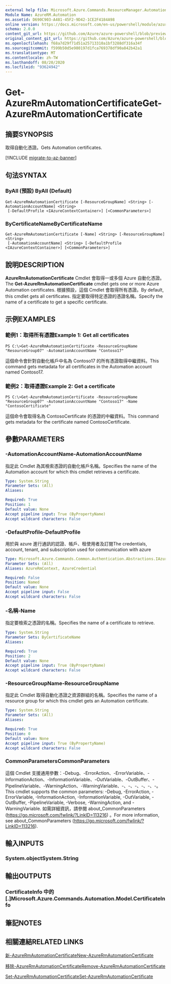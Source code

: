 ```yaml
---
external help file: Microsoft.Azure.Commands.ResourceManager.Automation.dll-Help.xml
Module Name: AzureRM.Automation
ms.assetid: D690C903-A481-45F2-9D42-1CE2F4184A98
online version: https://docs.microsoft.com/en-us/powershell/module/azurerm.automation/get-azurermautomationcertificate
schema: 2.0.0
content_git_url: https://github.com/Azure/azure-powershell/blob/preview/src/ResourceManager/Automation/Commands.Automation/help/Get-AzureRMAutomationCertificate.md
original_content_git_url: https://github.com/Azure/azure-powershell/blob/preview/src/ResourceManager/Automation/Commands.Automation/help/Get-AzureRMAutomationCertificate.md
ms.openlocfilehash: f68a7d29f71d51a25713310a1bf3288df316a34f
ms.sourcegitcommit: f599b50d5e980197d1fca769378df90a842b42a1
ms.translationtype: MT
ms.contentlocale: zh-TW
ms.lasthandoff: 08/20/2020
ms.locfileid: "93624942"
---
```

# <span data-ttu-id="d8013-101">Get-AzureRmAutomationCertificate</span><span class="sxs-lookup"><span data-stu-id="d8013-101">Get-AzureRmAutomationCertificate</span></span>

## <span data-ttu-id="d8013-102">摘要</span><span class="sxs-lookup"><span data-stu-id="d8013-102">SYNOPSIS</span></span>
<span data-ttu-id="d8013-103">取得自動化憑證。</span><span class="sxs-lookup"><span data-stu-id="d8013-103">Gets Automation certificates.</span></span>

[!INCLUDE [migrate-to-az-banner](../../includes/migrate-to-az-banner.md)]

## <span data-ttu-id="d8013-104">句法</span><span class="sxs-lookup"><span data-stu-id="d8013-104">SYNTAX</span></span>

### <span data-ttu-id="d8013-105">ByAll (預設) </span><span class="sxs-lookup"><span data-stu-id="d8013-105">ByAll (Default)</span></span>
```
Get-AzureRmAutomationCertificate [-ResourceGroupName] <String> [-AutomationAccountName] <String>
 [-DefaultProfile <IAzureContextContainer>] [<CommonParameters>]
```

### <span data-ttu-id="d8013-106">ByCertificateName</span><span class="sxs-lookup"><span data-stu-id="d8013-106">ByCertificateName</span></span>
```
Get-AzureRmAutomationCertificate [-Name] <String> [-ResourceGroupName] <String>
 [-AutomationAccountName] <String> [-DefaultProfile <IAzureContextContainer>] [<CommonParameters>]
```

## <span data-ttu-id="d8013-107">說明</span><span class="sxs-lookup"><span data-stu-id="d8013-107">DESCRIPTION</span></span>
<span data-ttu-id="d8013-108">**AzureRmAutomationCertificate** Cmdlet 會取得一或多個 Azure 自動化憑證。</span><span class="sxs-lookup"><span data-stu-id="d8013-108">The **Get-AzureRmAutomationCertificate** cmdlet gets one or more Azure Automation certificates.</span></span>
<span data-ttu-id="d8013-109">根據預設，這個 Cmdlet 會取得所有憑證。</span><span class="sxs-lookup"><span data-stu-id="d8013-109">By default, this cmdlet gets all certificates.</span></span>
<span data-ttu-id="d8013-110">指定要取得特定憑證的憑證名稱。</span><span class="sxs-lookup"><span data-stu-id="d8013-110">Specify the name of a certificate to get a specific certificate.</span></span>

## <span data-ttu-id="d8013-111">示例</span><span class="sxs-lookup"><span data-stu-id="d8013-111">EXAMPLES</span></span>

### <span data-ttu-id="d8013-112">範例1：取得所有憑證</span><span class="sxs-lookup"><span data-stu-id="d8013-112">Example 1: Get all certificates</span></span>
```
PS C:\>Get-AzureRmAutomationCertificate -ResourceGroupName "ResourceGroup07" -AutomationAccountName "Contoso17"
```

<span data-ttu-id="d8013-113">這個命令會針對自動化帳戶中名為 Contoso17 的所有憑證取得中繼資料。</span><span class="sxs-lookup"><span data-stu-id="d8013-113">This command gets metadata for all certificates in the Automation account named Contoso17.</span></span>

### <span data-ttu-id="d8013-114">範例2：取得憑證</span><span class="sxs-lookup"><span data-stu-id="d8013-114">Example 2: Get a certificate</span></span>
```
PS C:\>Get-AzureRmAutomationCertificate -ResourceGroupName "ResourceGroup07" -AutomationAccountName "Contoso17" -Name "ContosoCertificate"
```

<span data-ttu-id="d8013-115">這個命令會取得名為 ContosoCertificate 的憑證的中繼資料。</span><span class="sxs-lookup"><span data-stu-id="d8013-115">This command gets metadata for the certificate named ContosoCertificate.</span></span>

## <span data-ttu-id="d8013-116">參數</span><span class="sxs-lookup"><span data-stu-id="d8013-116">PARAMETERS</span></span>

### <span data-ttu-id="d8013-117">-AutomationAccountName</span><span class="sxs-lookup"><span data-stu-id="d8013-117">-AutomationAccountName</span></span>
<span data-ttu-id="d8013-118">指定此 Cmdlet 為其檢索憑證的自動化帳戶名稱。</span><span class="sxs-lookup"><span data-stu-id="d8013-118">Specifies the name of the Automation account for which this cmdlet retrieves a certificate.</span></span>

```yaml
Type: System.String
Parameter Sets: (All)
Aliases:

Required: True
Position: 1
Default value: None
Accept pipeline input: True (ByPropertyName)
Accept wildcard characters: False
```

### <span data-ttu-id="d8013-119">-DefaultProfile</span><span class="sxs-lookup"><span data-stu-id="d8013-119">-DefaultProfile</span></span>
<span data-ttu-id="d8013-120">用於與 azure 進行通訊的認證、帳戶、租使用者及訂閱</span><span class="sxs-lookup"><span data-stu-id="d8013-120">The credentials, account, tenant, and subscription used for communication with azure</span></span>

```yaml
Type: Microsoft.Azure.Commands.Common.Authentication.Abstractions.IAzureContextContainer
Parameter Sets: (All)
Aliases: AzureRmContext, AzureCredential

Required: False
Position: Named
Default value: None
Accept pipeline input: False
Accept wildcard characters: False
```

### <span data-ttu-id="d8013-121">-名稱</span><span class="sxs-lookup"><span data-stu-id="d8013-121">-Name</span></span>
<span data-ttu-id="d8013-122">指定要檢索之憑證的名稱。</span><span class="sxs-lookup"><span data-stu-id="d8013-122">Specifies the name of a certificate to retrieve.</span></span>

```yaml
Type: System.String
Parameter Sets: ByCertificateName
Aliases:

Required: True
Position: 2
Default value: None
Accept pipeline input: True (ByPropertyName)
Accept wildcard characters: False
```

### <span data-ttu-id="d8013-123">-ResourceGroupName</span><span class="sxs-lookup"><span data-stu-id="d8013-123">-ResourceGroupName</span></span>
<span data-ttu-id="d8013-124">指定此 Cmdlet 取得自動化憑證之資源群組的名稱。</span><span class="sxs-lookup"><span data-stu-id="d8013-124">Specifies the name of a resource group for which this cmdlet gets an Automation certificate.</span></span>

```yaml
Type: System.String
Parameter Sets: (All)
Aliases:

Required: True
Position: 0
Default value: None
Accept pipeline input: True (ByPropertyName)
Accept wildcard characters: False
```

### <span data-ttu-id="d8013-125">CommonParameters</span><span class="sxs-lookup"><span data-stu-id="d8013-125">CommonParameters</span></span>
<span data-ttu-id="d8013-126">這個 Cmdlet 支援通用參數：-Debug、-ErrorAction、-ErrorVariable、-InformationAction、-InformationVariable、-OutVariable、-OutBuffer、-PipelineVariable、-WarningAction、-WarningVariable、-、-、-、-、-、-。</span><span class="sxs-lookup"><span data-stu-id="d8013-126">This cmdlet supports the common parameters: -Debug, -ErrorAction, -ErrorVariable, -InformationAction, -InformationVariable, -OutVariable, -OutBuffer, -PipelineVariable, -Verbose, -WarningAction, and -WarningVariable.</span></span> <span data-ttu-id="d8013-127">如需詳細資訊，請參閱 about_CommonParameters (https://go.microsoft.com/fwlink/?LinkID=113216) 。</span><span class="sxs-lookup"><span data-stu-id="d8013-127">For more information, see about_CommonParameters (https://go.microsoft.com/fwlink/?LinkID=113216).</span></span>

## <span data-ttu-id="d8013-128">輸入</span><span class="sxs-lookup"><span data-stu-id="d8013-128">INPUTS</span></span>

### <span data-ttu-id="d8013-129">System.object</span><span class="sxs-lookup"><span data-stu-id="d8013-129">System.String</span></span>

## <span data-ttu-id="d8013-130">輸出</span><span class="sxs-lookup"><span data-stu-id="d8013-130">OUTPUTS</span></span>

### <span data-ttu-id="d8013-131">CertificateInfo 中的 [.]</span><span class="sxs-lookup"><span data-stu-id="d8013-131">Microsoft.Azure.Commands.Automation.Model.CertificateInfo</span></span>

## <span data-ttu-id="d8013-132">筆記</span><span class="sxs-lookup"><span data-stu-id="d8013-132">NOTES</span></span>

## <span data-ttu-id="d8013-133">相關連結</span><span class="sxs-lookup"><span data-stu-id="d8013-133">RELATED LINKS</span></span>

[<span data-ttu-id="d8013-134">新-AzureRmAutomationCertificate</span><span class="sxs-lookup"><span data-stu-id="d8013-134">New-AzureRmAutomationCertificate</span></span>](./New-AzureRMAutomationCertificate.md)

[<span data-ttu-id="d8013-135">移除-AzureRmAutomationCertificate</span><span class="sxs-lookup"><span data-stu-id="d8013-135">Remove-AzureRmAutomationCertificate</span></span>](./Remove-AzureRMAutomationCertificate.md)

[<span data-ttu-id="d8013-136">Set-AzureRmAutomationCertificate</span><span class="sxs-lookup"><span data-stu-id="d8013-136">Set-AzureRmAutomationCertificate</span></span>](./Set-AzureRMAutomationCertificate.md)


